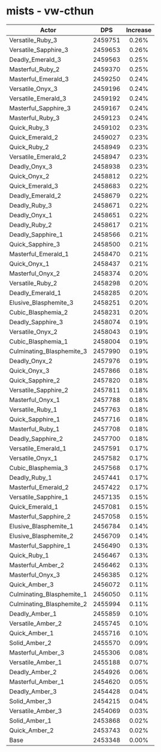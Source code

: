 # mists - vw-cthun
| Actor | DPS | Increase |
|---|:---:|:---:|
|Versatile_Ruby_3|2459751|0.26%|
|Versatile_Sapphire_3|2459653|0.26%|
|Deadly_Emerald_3|2459563|0.25%|
|Masterful_Ruby_2|2459370|0.25%|
|Masterful_Emerald_3|2459250|0.24%|
|Versatile_Onyx_3|2459196|0.24%|
|Versatile_Emerald_3|2459192|0.24%|
|Masterful_Sapphire_3|2459167|0.24%|
|Masterful_Ruby_3|2459123|0.24%|
|Quick_Ruby_3|2459102|0.23%|
|Quick_Emerald_2|2459027|0.23%|
|Quick_Ruby_2|2458949|0.23%|
|Versatile_Emerald_2|2458947|0.23%|
|Deadly_Onyx_3|2458938|0.23%|
|Quick_Onyx_2|2458812|0.22%|
|Quick_Emerald_3|2458683|0.22%|
|Deadly_Emerald_2|2458679|0.22%|
|Deadly_Ruby_3|2458671|0.22%|
|Deadly_Onyx_1|2458651|0.22%|
|Deadly_Ruby_2|2458617|0.21%|
|Deadly_Sapphire_1|2458566|0.21%|
|Quick_Sapphire_3|2458500|0.21%|
|Masterful_Emerald_1|2458470|0.21%|
|Quick_Onyx_1|2458437|0.21%|
|Masterful_Onyx_2|2458374|0.20%|
|Versatile_Ruby_2|2458298|0.20%|
|Deadly_Emerald_1|2458285|0.20%|
|Elusive_Blasphemite_3|2458251|0.20%|
|Cubic_Blasphemia_2|2458231|0.20%|
|Deadly_Sapphire_3|2458074|0.19%|
|Versatile_Onyx_2|2458043|0.19%|
|Cubic_Blasphemia_1|2458004|0.19%|
|Culminating_Blasphemite_3|2457990|0.19%|
|Deadly_Onyx_2|2457976|0.19%|
|Quick_Onyx_3|2457866|0.18%|
|Quick_Sapphire_2|2457820|0.18%|
|Versatile_Sapphire_2|2457811|0.18%|
|Masterful_Onyx_1|2457788|0.18%|
|Versatile_Ruby_1|2457763|0.18%|
|Quick_Sapphire_1|2457716|0.18%|
|Masterful_Ruby_1|2457708|0.18%|
|Deadly_Sapphire_2|2457700|0.18%|
|Versatile_Emerald_1|2457591|0.17%|
|Versatile_Onyx_1|2457582|0.17%|
|Cubic_Blasphemia_3|2457568|0.17%|
|Deadly_Ruby_1|2457441|0.17%|
|Masterful_Emerald_2|2457422|0.17%|
|Versatile_Sapphire_1|2457135|0.15%|
|Quick_Emerald_1|2457081|0.15%|
|Masterful_Sapphire_2|2457058|0.15%|
|Elusive_Blasphemite_1|2456784|0.14%|
|Elusive_Blasphemite_2|2456709|0.14%|
|Masterful_Sapphire_1|2456490|0.13%|
|Quick_Ruby_1|2456467|0.13%|
|Masterful_Amber_2|2456462|0.13%|
|Masterful_Onyx_3|2456385|0.12%|
|Quick_Amber_3|2456072|0.11%|
|Culminating_Blasphemite_1|2456050|0.11%|
|Culminating_Blasphemite_2|2455994|0.11%|
|Deadly_Amber_1|2455859|0.10%|
|Versatile_Amber_2|2455745|0.10%|
|Quick_Amber_1|2455716|0.10%|
|Solid_Amber_2|2455570|0.09%|
|Masterful_Amber_3|2455306|0.08%|
|Versatile_Amber_1|2455188|0.07%|
|Deadly_Amber_2|2454926|0.06%|
|Masterful_Amber_1|2454620|0.05%|
|Deadly_Amber_3|2454428|0.04%|
|Solid_Amber_3|2454215|0.04%|
|Versatile_Amber_3|2454069|0.03%|
|Solid_Amber_1|2453868|0.02%|
|Quick_Amber_2|2453743|0.02%|
|Base|2453348|0.00%|
